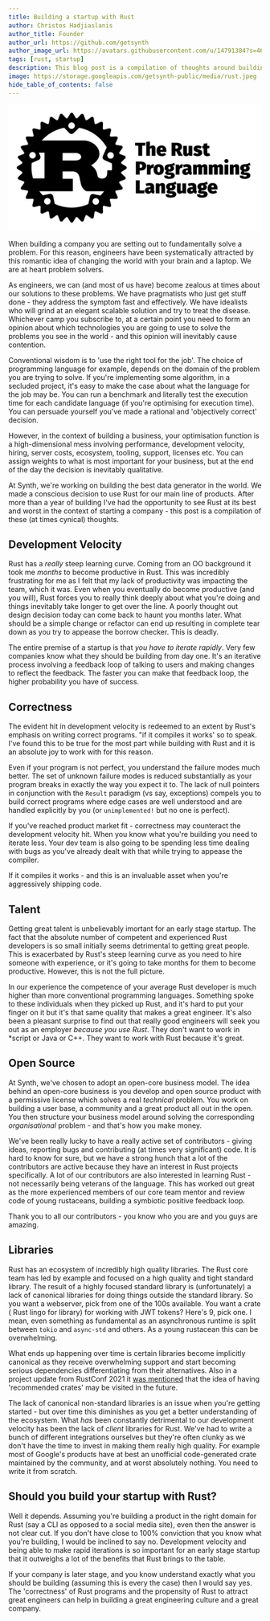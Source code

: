 ```yaml
---
title: Building a startup with Rust
author: Christos Hadjiaslanis
author_title: Founder
author_url: https://github.com/getsynth
author_image_url: https://avatars.githubusercontent.com/u/14791384?s=460&v=4
tags: [rust, startup]
description: This blog post is a compilation of thoughts around building a company with Rust
image: https://storage.googleapis.com/getsynth-public/media/rust.jpeg
hide_table_of_contents: false
---
```


![Rust](media/rust.jpeg)

When building a company you are setting out to fundamentally solve a problem.
For this reason, engineers have been systematically attracted by this romantic
idea of changing the world with your brain and a laptop. We are at heart problem
solvers.

As engineers, we can (and most of us have) become zealous at times about our
solutions to these problems. We have pragmatists who just get stuff done - they
address the symptom fast and effectively. We have idealists who will grind at an
elegant scalable solution and try to treat the disease. Whichever camp you
subscribe to, at a certain point you need to form an opinion about which
technologies you are going to use to solve the problems you see in the world -
and this opinion will inevitably cause contention.

Conventional wisdom is to 'use the right tool for the job'. The choice of
programming language for example, depends on the domain of the problem you are
trying to solve. If you're implementing some algorithm, in a secluded project,
it's easy to make the case about what the language for the job may be. You can
run a benchmark and literally test the execution time for each candidate
language (if you're optimising for execution time). You can persuade yourself
you've made a rational and 'objectively correct' decision.

However, in the context of building a business, your optimisation function is a
high-dimensional mess involving performance, development velocity, hiring,
server costs, ecosystem, tooling, support, licenses etc. You can assign weights
to what is most important for your business, but at the end of the day the
decision is inevitably qualitative.

At Synth, we're working on building the best data generator in the world. We
made a conscious decision to use Rust for our main line of products. After more
than a year of building I've had the opportunity to see Rust at its best and
worst in the context of starting a company - this post is a compilation of
these (at times cynical) thoughts.

## Development Velocity

Rust has a *really* steep learning curve. Coming from an OO background it took
me *months* to become productive in Rust. This was incredibly frustrating for me
as I felt that my lack of productivity was impacting the team, which it was.
Even when you eventually do become productive (and you will), Rust forces you to
really think deeply about what you're doing and things inevitably take longer to
get over the line. A poorly thought out design decision today can come back to
haunt you months later. What should be a simple change or refactor can end up
resulting in complete tear down as you try to appease the borrow checker. This
is deadly.

The entire premise of a startup is that *you have to iterate rapidly*. Very few
companies know what they should be building from day one. It's an iterative
process involving a feedback loop of talking to users and making changes to
reflect the feedback. The faster you can make that feedback loop, the higher
probability you have of success.

## Correctness

The evident hit in development velocity is redeemed to an extent by Rust's
emphasis on writing correct programs. "if it compiles it works' so to speak.
I've found this to be true for the most part while building with Rust and it is
an absolute joy to work with for this reason.

Even if your program is not perfect, you understand the failure modes much
better. The set of unknown failure modes is reduced substantially as your
program breaks in exactly the way you expect it to. The lack of null pointers in
conjunction with the `Result` paradigm (vs say, exceptions) compels you to build
correct programs where edge cases are well understood and are handled explicitly
by you (or `unimplemented!` but no one is perfect).

If you've reached product market fit - correctness may counteract the
development velocity hit. When you know what you're building you need to iterate
less. Your dev team is also going to be spending less time dealing with bugs as
you've already dealt with that while trying to appease the compiler.

If it compiles it works - and this is an invaluable asset when you're
aggressively shipping code.

## Talent

Getting great talent is unbelievably imortant for an early stage startup. The
fact that the absolute number of competent and experienced Rust developers is so
small initially seems detrimental to getting great people. This is exacerbated
by Rust's steep learning curve as you need to hire someone with experience, or
it's going to take months for them to become productive. However, this is not
the full picture.

In our experience the competence of your average Rust developer is much higher
than more conventional programming languages. Something spoke to these
individuals when they picked up Rust, and it's hard to put your finger on it but
it's that same quality that makes a great engineer. It's also been a pleasant
surprise to find out that really good engineers will seek you out as an
employer *because you use Rust*. They don't want to work in *script or Java or
C++. They want to work with Rust because it's great.

## Open Source

At Synth, we've chosen to adopt an open-core business model. The idea behind an
open-core business is you develop and open source product with a permissive
license which solves a real *technical* problem. You work on building a user
base, a community and a great product all out in the open. You then structure
your business model around solving the corresponding *organisational* problem -
and that's how you make money.

We've been really lucky to have a really active set of contributors - giving
ideas, reporting bugs and contributing (at times very significant) code. It is
hard to know for sure, but we have a strong hunch that a lot of the contributors
are active because they have an interest in Rust projects specifically. A lot of
our contributors are also interested in learning Rust - not necessarily being
veterans of the language. This has worked out great as the more experienced
members of our core team mentor and review code of young rustaceans, building a
symbiotic positive feedback loop.

Thank you to all our contributors - you know who you are and you guys are
amazing.

## Libraries

Rust has an ecosystem of incredibly high quality libraries. The Rust core team
has led by example and focused on a high quality and tight standard
library. The result of a highly focused standard library is (unfortunately) a
lack of canonical libraries for doing things outside the standard library. So
you want a webserver, pick from one of the 100s available. You want a crate (
Rust lingo for library) for working with JWT tokens? Here's 9, pick one. I mean,
even something as fundamental as an asynchronous runtime is split
between `tokio` and `async-std` and others. As a young rustacean this can 
be overwhelming.

What ends up happening over time is certain libraries become implicitly
canonical as they receive overwhelming support and start becoming serious
dependencies differentiating from their alternatives. Also in a project 
update from  RustConf 2021 it [was mentioned](https://youtu.be/ylOpCXI2EMM?t=1048) that the idea of having 'recommended crates' may be visited in the 
future. 

The lack of canonical non-standard libraries is an issue when you're getting
started - but over time this diminishes as you get a better understanding of the
ecosystem. What *has* been constantly detrimental to our development velocity
has been the lack of *client* libraries for Rust. We've had to write a
bunch of different integrations ourselves but they're often clunky as we 
don't  have the time to invest in making them really high quality. For 
example most of Google's products have at best an unofficial code-generated 
crate maintained by the community, and at worst absolutely nothing. You 
need to write it from scratch.

## Should you build your startup with Rust?

Well it depends. Assuming you're building a product in the right domain for
Rust (say a CLI as opposed to a social media site), even then the answer is not
clear cut. If you don't have close to 100% conviction that you know what you're
building, I would be inclined to say no. Development velocity and being able to
make rapid iterations is so important for an early stage startup that it
outweighs a lot of the benefits that Rust brings to the table.

If your company is later stage, and you know understand exactly what you should
be building (assuming this is every the case) then I would say yes. The 
'correctness' of Rust programs and the propensity of Rust to attract great
engineers can help in building a great engineering culture and a great company. 
